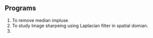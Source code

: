 ## Programs

1. To remove median impluse
2. To study Image sharpeing using Laplacian filter in spatial domian.
3. 
